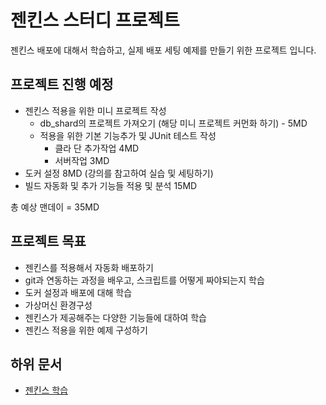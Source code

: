 # 젠킨스 스터디 프로젝트

젠킨스 배포에 대해서 학습하고, 실제 배포 세팅 예제를 만들기 위한 프로젝트 입니다.


## 프로젝트 진행 예정

- 젠킨스 적용을 위한 미니 프로젝트 작성
  - db_shard의 프로젝트 가져오기 (해당 미니 프로젝트 커먼화 하기) - 5MD
  - 적용을 위한 기본 기능추가 및 JUnit 테스트 작성
    - 클라 단 추가작업 4MD
    - 서버작업 3MD
- 도커 설정 8MD (강의를 참고하여 실습 및 세팅하기)
- 빌드 자동화 및 추가 기능들 적용 및 분석 15MD

총 예상 맨데이 = 35MD


## 프로젝트 목표

- 젠킨스를 적용해서 자동화 배포하기
- git과 연동하는 과정을 배우고, 스크립트를 어떻게 짜야되는지 학습
- 도커 설정과 배포에 대해 학습
- 가상머신 환경구성
- 젠킨스가 제공해주는 다양한 기능들에 대하여 학습
- 젠킨스 적용을 위한 예제 구성하기

## 하위 문서

- [젠킨스 학습](./Study.md)